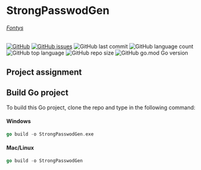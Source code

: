 # StrongPasswodGen
###### [Fontys](https://fhict.instructure.com/courses/12117/pages/applicaties?module_item_id=753300)

[![GitHub](https://img.shields.io/github/license/kefmans123/StrongPasswodGen)](https://github.com/kefmans123/StrongPasswodGen/blob/master/LICENSE) [![GitHub issues](https://img.shields.io/github/issues/kefmans123/StrongPasswodGen)](https://github.com/kefmans123/StrongPasswodGen/issues) ![GitHub last commit](https://img.shields.io/github/last-commit/kefmans123/StrongPasswodGen)
![GitHub language count](https://img.shields.io/github/languages/count/kefmans123/StrongPasswodGen) ![GitHub top language](https://img.shields.io/github/languages/top/kefmans123/StrongPasswodGen) ![GitHub repo size](https://img.shields.io/github/repo-size/kefmans123/StrongPasswodGen) ![GitHub go.mod Go version](https://img.shields.io/github/go-mod/go-version/kefmans123/StrongPasswodGen)

## Project assignment

## Build Go project
To build this Go project, clone the repo and type in the following command:
#### Windows
``` go
go build -o StrongPasswodGen.exe
```
#### Mac/Linux
``` go
go build -o StrongPasswodGen
```
